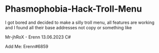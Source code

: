 # Phasmophobia-Hack-Troll-Menu
I got bored and decided to make a silly troll menu, all features are working and I found all their base addresses not copy or something like 

Mr-jhRoX - Erenn 13.06.2023 C#

Add Me: Erenn#6859
